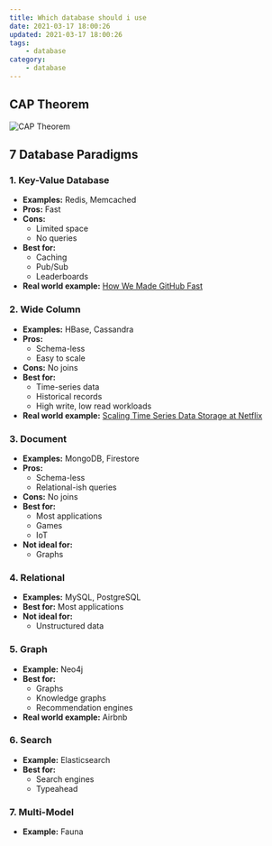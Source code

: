 ```yaml
---
title: Which database should i use
date: 2021-03-17 18:00:26
updated: 2021-03-17 18:00:26
tags:
    - database
category: 
    - database
---
```


## CAP Theorem

![CAP Theorem](https://tungexplorer.s3-ap-southeast-1.amazonaws.com/other_file/CAP_Considerations.png)

## 7 Database Paradigms

### 1. Key-Value Database

- **Examples:** Redis, Memcached
- **Pros:** Fast
- **Cons:**
  - Limited space
  - No queries
- **Best for:**
  - Caching
  - Pub/Sub
  - Leaderboards
- **Real world example:** [How We Made GitHub Fast](https://github.blog/2009-10-20-how-we-made-github-fast/)

### 2. Wide Column

- **Examples:** HBase, Cassandra
- **Pros:**
  - Schema-less
  - Easy to scale
- **Cons:** No joins
- **Best for:**
  - Time-series data
  - Historical records
  - High write, low read workloads
- **Real world example:** [Scaling Time Series Data Storage at Netflix](https://netflixtechblog.com/scaling-time-series-data-storage-part-i-ec2b6d44ba39)

### 3. Document

- **Examples:** MongoDB, Firestore
- **Pros:**
  - Schema-less
  - Relational-ish queries
- **Cons:** No joins
- **Best for:**
  - Most applications
  - Games
  - IoT
- **Not ideal for:**
  - Graphs

### 4. Relational

- **Examples:** MySQL, PostgreSQL
- **Best for:** Most applications
- **Not ideal for:**
  - Unstructured data

### 5. Graph

- **Example:** Neo4j
- **Best for:**
  - Graphs
  - Knowledge graphs
  - Recommendation engines
- **Real world example:** Airbnb

### 6. Search

- **Example:** Elasticsearch
- **Best for:**
  - Search engines
  - Typeahead

### 7. Multi-Model

- **Example:** Fauna
